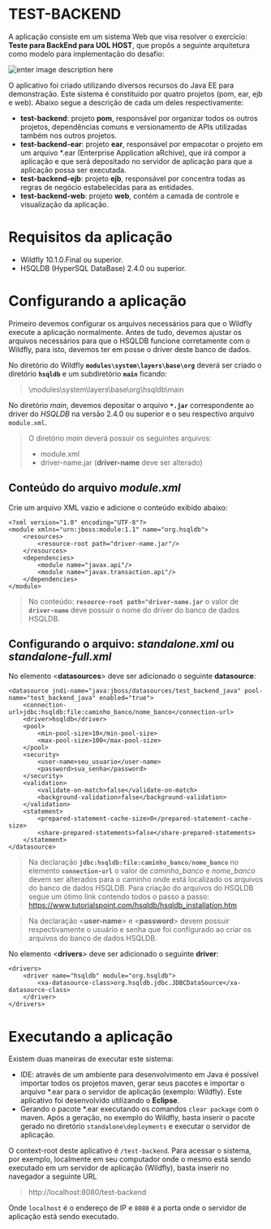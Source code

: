# TEST-BACKEND

A aplicação consiste em um sistema Web que visa resolver o exercício: **Teste para BackEnd para UOL HOST**, que propôs a seguinte arquitetura como modelo para implementação do desafio:

![enter image description here](https://raw.githubusercontent.com/uolhost/test-backEnd-Java/master/referencias/arquitetura.png)

O aplicativo foi criado utilizando diversos recursos do Java EE para demonstração. Este sistema é constituído por quatro projetos (pom, ear, ejb e web). Abaixo segue a descrição de cada um deles respectivamente:

- **test-backend**: projeto **pom**, responsável por organizar todos os outros projetos, dependências comuns e versionamento de APIs utilizadas também nos outros projetos.
- **test-backend-ear**: projeto **ear**, responsável por empacotar o projeto em um arquivo *.ear (Enterprise Application aRchive), que irá compor a aplicação e que será depositado no servidor de aplicação para que a aplicação possa ser executada.
- **test-backend-ejb**: projeto **ejb**, responsável por concentra todas as regras de negócio estabelecidas para as entidades.
- **test-backend-web**: projeto **web**, contém a camada de controle e visualização da aplicação.

# Requisitos da aplicação
- Wildfly 10.1.0.Final ou superior.
- HSQLDB (HyperSQL DataBase) 2.4.0 ou superior.

# Configurando a aplicação

Primeiro devemos configurar os arquivos necessários para que o Wildfly execute a aplicação normalmente. Antes de tudo, devemos ajustar os arquivos necessários para que o HSQLDB funcione corretamente com o Wildfly, para isto, devemos ter em posse o driver deste banco de dados.

No diretório do Wildfly **`modules\system\layers\base\org`** deverá ser criado o diretório **`hsqldb`** e um subdiretório **`main`** ficando:
> \modules\system\layers\base\org\hsqldb\main

No diretório *main*, devemos depositar o arquivo **`*.jar`** correspondente ao driver do *HSQLDB* na versão 2.4.0 ou superior e o seu respectivo arquivo `module.xml`.

> O diretório *main* deverá possuir os seguintes arquivos:
> - module.xml
> - driver-name.jar (**driver-name** deve ser alterado)

## Conteúdo do arquivo *module.xml*

Crie um arquivo XML vazio e adicione o conteúdo exibido abaixo:

    <?xml version="1.0" encoding="UTF-8"?>
    <module xmlns="urn:jboss:module:1.1" name="org.hsqldb">
        <resources>
            <resource-root path="driver-name.jar"/>
        </resources>
        <dependencies>
            <module name="javax.api"/>
            <module name="javax.transaction.api"/>
        </dependencies>
    </module>

> No conteúdo: **`resource-root path="driver-name.jar`** o valor de **`driver-name`** deve possuir o nome do driver do banco de dados HSQLDB.

## Configurando o arquivo: *standalone.xml* ou *standalone-full.xml*

No elemento <**datasources**> deve ser adicionado o seguinte **datasource**:

    <datasource jndi-name="java:jboss/datasources/test_backend_java" pool-name="test_backend_java" enabled="true">
        <connection-url>jdbc:hsqldb:file:caminho_banco/nome_banco</connection-url>
        <driver>hsqldb</driver>
        <pool>
            <min-pool-size>10</min-pool-size>
            <max-pool-size>100</max-pool-size>
        </pool>
        <security>
            <user-name>seu_usuario</user-name>
            <password>sua_senha</password>
        </security>
        <validation>
            <validate-on-match>false</validate-on-match>
            <background-validation>false</background-validation>
        </validation>
        <statement>
            <prepared-statement-cache-size>0</prepared-statement-cache-size>
            <share-prepared-statements>false</share-prepared-statements>
        </statement>
    </datasource>

>  Na declaração **`jdbc:hsqldb:file:caminho_banco/nome_banco`** no elemento **`connection-url`** o valor de *caminho_banco* e *nome_banco* devem ser alterados para o caminho onde está localizado os arquivos do banco de dados HSQLDB. Para criação do arquivos do HSQLDB segue um ótimo link contendo todos o passo a passo: https://www.tutorialspoint.com/hsqldb/hsqldb_installation.htm

> Na declaração <**user-name**> e <**password**> devem possuir respectivamente o usuário e senha que foi configurado ao criar os arquivos do banco de dados HSQLDB.

No elemento <**drivers**> deve ser adicionado o seguinte **driver**:

    <drivers>
        <driver name="hsqldb" module="org.hsqldb">
            <xa-datasource-class>org.hsqldb.jdbc.JDBCDataSource</xa-datasource-class>
        </driver>
    </drivers>

# Executando a aplicação

Existem duas maneiras de executar este sistema:
- IDE: através de um ambiente para desenvolvimento em Java é possível importar todos os projetos maven, gerar seus pacotes e importar o arquivo *.ear para o servidor de aplicação (exemplo: Wildfly). Este aplicativo foi desenvolvido utilizando o **Eclipse**.
- Gerando o pacote *.ear executando os comandos `clear package` com o maven. Após a geração, no exemplo do Wildfly, basta inserir o pacote gerado no diretório `standalone\deployments` e executar o servidor de aplicação.

O context-root deste aplicativo é `/test-backend`. Para acessar o sistema, por exemplo, localmente em seu computador onde o mesmo está sendo executado em um servidor de aplicação (Wildfly), basta inserir no navegador a seguinte URL
> http://localhost:8080/test-backend

Onde `localhost` é o endereço de IP e `8080` é a porta onde o servidor de aplicação está sendo executado.